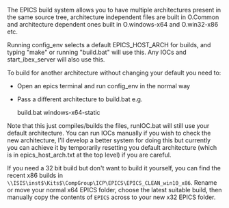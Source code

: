 The EPICS build system allows you to have multiple architectures present in the same source tree, architecture independent files are built in O.Common and architecture dependent ones built in O.windows-x64 and O.win32-x86 etc. 

Running config_env selects a default EPICS_HOST_ARCH for builds, and typing "make" or running "build.bat" will use this. Any IOCs and start_ibex_server will also use this.

To build for another architecture without changing your default you need to:
- Open an epics terminal and run config_env in the normal way
- Pass a different architecture to build.bat e.g.

    build.bat windows-x64-static

Note that this just compiles/builds the files, runIOC.bat will still use your default architecture. You can run IOCs manually if you wish to check the new architecture, I'll develop a better system for doing this but currently you can achieve it by temporarily resetting you default architecture (which is in epics_host_arch.txt at the top level) if you are careful.

If you need a 32 bit build but don't want to build it yourself, you can find the recent x86 builds in `\\ISIS\inst$\Kits$\CompGroup\ICP\EPICS\EPICS_CLEAN_win10_x86`.
Rename or move your normal x64 EPICS folder, choose the latest suitable build, then manually copy the contents of `EPICS` across to your new x32 EPICS folder.
     